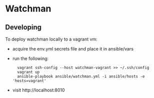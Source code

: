 # Watchman

## Developing

To deploy watchman locally to a vagrant vm:

- acquire the env.yml secrets file and place it in ansible/vars
- run the following:

        vagrant ssh-config --host watchman-vagrant >> ~/.ssh/config
        vagrant up
        ansible-playbook ansible/watchman.yml -i ansible/hosts -e 'hosts=vagrant'

- visit http://localhost:8010
